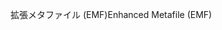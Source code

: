 <span data-ttu-id="4b754-101">拡張メタファイル (EMF)</span><span class="sxs-lookup"><span data-stu-id="4b754-101">Enhanced Metafile (EMF)</span></span>